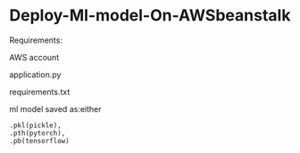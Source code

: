 # Deploy-Ml-model-On-AWSbeanstalk

Requirements:

AWS account

application.py

requirements.txt

ml model saved as:either 
```
.pkl(pickle),
.pth(pytorch),
.pb(tensorflow) 
```

